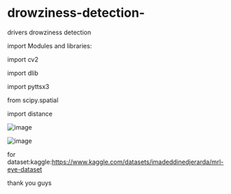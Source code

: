 # drowziness-detection-
drivers drowziness detection

import Modules and libraries:

import cv2

import dlib

import pyttsx3

from scipy.spatial 

import distance

![image](https://github.com/SAIKUMAR500/drowziness-detection-/assets/142808645/aa085372-ba1c-4596-9d46-38aed88e8346)

![image](https://github.com/SAIKUMAR500/drowziness-detection-/assets/142808645/5716e414-afe3-4a57-992d-bb6307b5eca9)

for dataset:kaggle:https://www.kaggle.com/datasets/imadeddinedjerarda/mrl-eye-dataset

thank you guys
